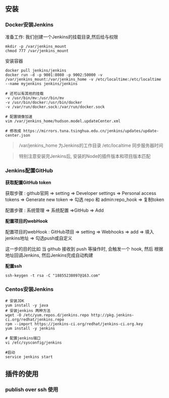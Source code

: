## 安装

### Docker安装Jenkins

准备工作: 我们创建一个Jenkins的挂载目录,然后给与权限

```shell
mkdir -p /var/jenkins_mount
chmod 777 /var/jenkins_mount
```

安装容器

```shell
docker pull jenkins/jenkins
docker run -d -p 9001:8080 -p 9002:50000 -v /var/jenkins_mount:/var/jenkins_home -v /etc/localtime:/etc/localtime --name myjenkins jenkins/jenkins

# 还可以有其他的挂载
-v /usr/bin/mv:/usr/bin/mv
-v /usr/bin/docker:/usr/bin/docker
-v /var/run/docker.sock:/var/run/docker.sock

# 配置镜像加速
vim /var/jenkins_home/hudson.model.updateCenter.xml

# 修改成 https://mirrors.tuna.tsinghua.edu.cn/jenkins/updates/update-center.json
```

> ​	/var/jenkins_home 为Jenkins的工作目录  /etc/localtime 同步服务器时间

> ​	特别注意安装完Jenkins后, 安装的Node的插件版本和项目版本匹配

### Jenkins配置GitHub

**获取配置GitHub token**

获取步骤 :  github官网 => setting => Developer settings => Personal access tokens => Generate new token => 勾选 repo 和 admin:repo_hook => 复制token

配置步骤 :  系统管理 => 系统配置 =>GitHub => Add

**配置项目的webHook**

配置项目的webHook : GitHub项目 => setting => Webhooks => add => 填入jenkins地址 => 勾选push或自定义

这一步的目的比如 当 github 接收到 push 等操作时, 会触发一个 hook, 然后 根据地址回调Jenkins, 然后Jenkins完成自动构建

**配置ssh**

```
ssh-keygen -t rsa -C "18855238097@163.com"
```



### Centos安装Jenkins

```shell
# 安装JDK
yum install -y java
# 安装jenkins 两种方法
wget -O /etc/yum.repos.d/jenkins.repo http://pkg.jenkins-ci.org/redhat/jenkins.repo
rpm --import https://jenkins-ci.org/redhat/jenkins-ci.org.key
yum install -y jenkins

# 配置jenkins端口
vi /etc/sysconfig/jenkins

#启动
service jenkins start
```



## 插件的使用

### publish over ssh 使用

